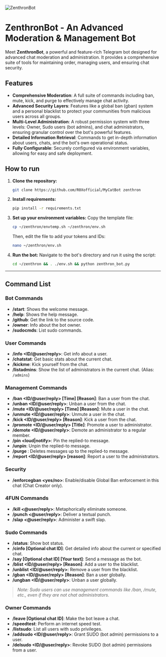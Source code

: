 ![ZenthronBot](https://github.com/R0Xofficial/ZenthronBot/new/python-telegram-bot/banner.png)

# ZenthronBot - An Advanced Moderation & Management Bot

Meet **ZenthronBot**, a powerful and feature-rich Telegram bot designed for advanced chat moderation and administration. It provides a comprehensive suite of tools for maintaining order, managing users, and ensuring chat security.

## Features

- **Comprehensive Moderation**: A full suite of commands including ban, mute, kick, and purge to effectively manage chat activity.
- **Advanced Security Layers**: Features like a global ban (gban) system and a personal blacklist to protect your communities from malicious users across all groups.
- **Multi-Level Administration**: A robust permission system with three levels: Owner, Sudo users (bot admins), and chat administrators, ensuring granular control over the bot's powerful features.
- **Detailed Information Retrieval**: Commands to get in-depth information about users, chats, and the bot's own operational status.
- **Fully Configurable**: Securely configured via environment variables, allowing for easy and safe deployment.

## How to run

1.  **Clone the repository:**
    ```bash
    git clone https://github.com/R0Xofficial/MyCatBot zenthron
    ```

2.  **Install requirements:**
    ```bash
    pip install -r requirements.txt
    ```

3.  **Set up your environment variables:**
    Copy the template file:
    ```bash
    cp ~/zenthron/envtemp.sh ~/zenthron/env.sh
    ```
    Then, edit the file to add your tokens and IDs:
    ```bash
    nano ~/zenthron/env.sh
    ```

4.  **Run the bot:**
    Navigate to the bot's directory and run it using the script:
    ```bash
    cd ~/zenthron && . ./env.sh && python zenthron_bot.py
    ```

---

## Command List<br>

### Bot Commands<br>
- **/start**: Shows the welcome message.<br>
- **/help**: Shows the help message.<br>
- **/github**: Get the link to the source code.<br>
- **/owner**: Info about the bot owner.<br>
- **/sudocmds**: List sudo commands.<br>

### User Commands<br>
- **/info <ID/@user/reply>**: Get info about a user.<br>
- **/chatstat**: Get basic stats about the current chat.<br>
- **/kickme**: Kick yourself from the chat.<br>
- **/listadmins**: Show the list of administrators in the current chat. (Alias: `/admins`)<br>

### Management Commands<br>
- **/ban <ID/@user/reply> [Time] [Reason]**: Ban a user from the chat.<br>
- **/unban <ID/@user/reply>**: Unban a user from the chat.<br>
- **/mute <ID/@user/reply> [Time] [Reason]**: Mute a user in the chat.<br>
- **/unmute <ID/@user/reply>**: Unmute a user in the chat.<br>
- **/kick <ID/@user/reply> [Reason]**: Kick a user from the chat.<br>
- **/promote <ID/@user/reply> [Title]**: Promote a user to administrator.<br>
- **/demote <ID/@user/reply>**: Demote an administrator to a regular member.<br>
- **/pin <loud|notify>**: Pin the replied-to message.<br>
- **/unpin**: Unpin the replied-to message.<br>
- **/purge <silent>**: Deletes messages up to the replied-to message.<br>
- **/report <ID/@user/reply> [reason]**: Report a user to the administrators.<br>

### Security<br>
- **/enforcegban <yes/no>**: Enable/disable Global Ban enforcement in this chat (Chat Creator only).<br>

### 4FUN Commands
- **/kill <@user/reply>**: Metaphorically eliminate someone.<br>
- **/punch <@user/reply>**: Deliver a textual punch.<br>
- **/slap <@user/reply>**: Administer a swift slap.<br>

### Sudo Commands<br>
- **/status**: Show bot status.<br>
- **/cinfo [Optional chat ID]**: Get detailed info about the current or specified chat.<br>
- **/say [Optional chat ID] [Your text]**: Send a message as the bot.<br>
- **/blist <ID/@user/reply> [Reason]**: Add a user to the blacklist.<br>
- **/unblist <ID/@user/reply>**: Remove a user from the blacklist.<br>
- **/gban <ID/@user/reply> [Reason]**: Ban a user globally.<br>
- **/ungban <ID/@user/reply>**: Unban a user globally.<br>
> *Note: Sudo users can use management commands like /ban, /mute, etc., even if they are not chat administrators.*<br>

### Owner Commands<br>
- **/leave [Optional chat ID]**: Make the bot leave a chat.<br>
- **/speedtest**: Perform an internet speed test.<br>
- **/listsudo**: List all users with sudo privileges.<br>
- **/addsudo <ID/@user/reply>**: Grant SUDO (bot admin) permissions to a user.<br>
- **/delsudo <ID/@user/reply>**: Revoke SUDO (bot admin) permissions from a user.<br>

